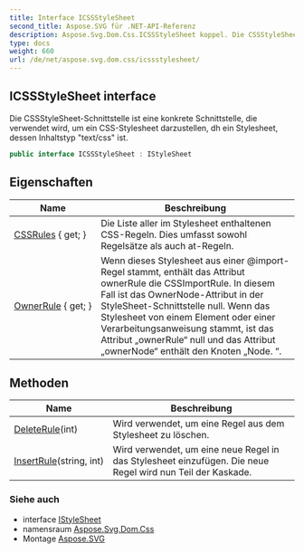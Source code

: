 ```yaml
---
title: Interface ICSSStyleSheet
second_title: Aspose.SVG für .NET-API-Referenz
description: Aspose.Svg.Dom.Css.ICSSStyleSheet koppel. Die CSSStyleSheetSchnittstelle ist eine konkrete Schnittstelle die verwendet wird um ein CSSStylesheet darzustellen dh ein Stylesheet dessen Inhaltstyp text/css ist.
type: docs
weight: 660
url: /de/net/aspose.svg.dom.css/icssstylesheet/
---
```

## ICSSStyleSheet interface

Die CSSStyleSheet-Schnittstelle ist eine konkrete Schnittstelle, die verwendet wird, um ein CSS-Stylesheet darzustellen, dh ein Stylesheet, dessen Inhaltstyp "text/css" ist.

```csharp
public interface ICSSStyleSheet : IStyleSheet
```

## Eigenschaften

| Name | Beschreibung |
| --- | --- |
| [CSSRules](../../aspose.svg.dom.css/icssstylesheet/cssrules/) { get; } | Die Liste aller im Stylesheet enthaltenen CSS-Regeln. Dies umfasst sowohl Regelsätze als auch at-Regeln. |
| [OwnerRule](../../aspose.svg.dom.css/icssstylesheet/ownerrule/) { get; } | Wenn dieses Stylesheet aus einer @import-Regel stammt, enthält das Attribut ownerRule die CSSImportRule. In diesem Fall ist das OwnerNode-Attribut in der StyleSheet-Schnittstelle null. Wenn das Stylesheet von einem Element oder einer Verarbeitungsanweisung stammt, ist das Attribut „ownerRule“ null und das Attribut „ownerNode“ enthält den Knoten „Node. “. |

## Methoden

| Name | Beschreibung |
| --- | --- |
| [DeleteRule](../../aspose.svg.dom.css/icssstylesheet/deleterule/)(int) | Wird verwendet, um eine Regel aus dem Stylesheet zu löschen. |
| [InsertRule](../../aspose.svg.dom.css/icssstylesheet/insertrule/)(string, int) | Wird verwendet, um eine neue Regel in das Stylesheet einzufügen. Die neue Regel wird nun Teil der Kaskade. |

### Siehe auch

* interface [IStyleSheet](../istylesheet/)
* namensraum [Aspose.Svg.Dom.Css](../../aspose.svg.dom.css/)
* Montage [Aspose.SVG](../../)


